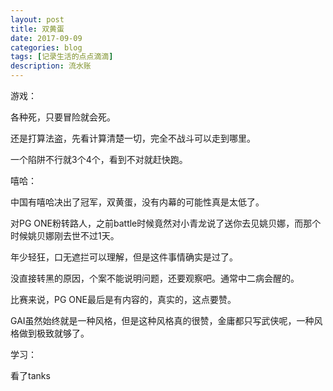 ```yaml
---
layout: post
title: 双黄蛋
date: 2017-09-09
categories: blog
tags: [记录生活的点点滴滴]
description: 流水账
---
```


游戏：

各种死，只要冒险就会死。

还是打算法盗，先看计算清楚一切，完全不战斗可以走到哪里。

一个陷阱不行就3个4个，看到不对就赶快跑。

嘻哈：

中国有嘻哈决出了冠军，双黄蛋，没有内幕的可能性真是太低了。

对PG ONE粉转路人，之前battle时候竟然对小青龙说了送你去见姚贝娜，而那个时候姚贝娜刚去世不过1天。

年少轻狂，口无遮拦可以理解，但是这件事情确实是过了。

没直接转黑的原因，个案不能说明问题，还要观察吧。通常中二病会醒的。

比赛来说，PG ONE最后是有内容的，真实的，这点要赞。

GAI虽然始终就是一种风格，但是这种风格真的很赞，金庸都只写武侠呢，一种风格做到极致就够了。


学习：

看了tanks





 
















